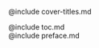 @include cover-titles.md
<div class="toc" id="toc-h-1">
    @include toc.md
</div>
@include preface.md
